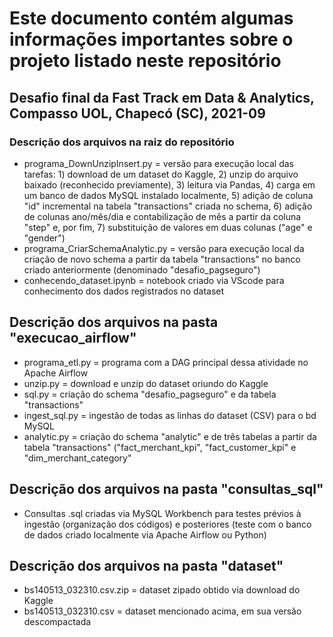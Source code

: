 # Este documento contém algumas informações importantes sobre o projeto listado neste repositório

## Desafio final da Fast Track em Data & Analytics, Compasso UOL, Chapecó (SC), 2021-09

### Descrição dos arquivos na raiz do repositório
* programa_DownUnzipInsert.py = versão para execução local das tarefas: 1) download de um dataset do Kaggle, 2) unzip do arquivo baixado (reconhecido previamente), 3) leitura via Pandas, 4) carga em um banco de dados MySQL instalado localmente, 5) adição de coluna "id" incremental na tabela "transactions" criada no schema, 6) adição de colunas ano/mês/dia e contabilização de mês a partir da coluna "step" e, por fim, 7) substituição de valores em duas colunas ("age" e "gender")
* programa_CriarSchemaAnalytic.py = versão para execução local da criação de novo schema a partir da tabela "transactions" no banco criado anteriormente (denominado "desafio_pagseguro")
* conhecendo_dataset.ipynb = notebook criado via VScode para conhecimento dos dados registrados no dataset

## Descrição dos arquivos na pasta "execucao_airflow"
* programa_etl.py = programa com a DAG principal dessa atividade no Apache Airflow
* unzip.py = download e unzip do dataset oriundo do Kaggle
* sql.py = criação do schema "desafio_pagseguro" e da tabela "transactions"
* ingest_sql.py = ingestão de todas as linhas do dataset (CSV) para o bd MySQL
* analytic.py = criação do schema "analytic" e de três tabelas a partir da tabela "transactions" ("fact_merchant_kpi", "fact_customer_kpi" e "dim_merchant_category"

## Descrição dos arquivos na pasta "consultas_sql"
* Consultas .sql criadas via MySQL Workbench para testes prévios à ingestão (organização dos códigos) e posteriores (teste com o banco de dados criado localmente via Apache Airflow ou Python)

## Descrição dos arquivos na pasta "dataset"
* bs140513_032310.csv.zip = dataset zipado obtido via download do Kaggle
* bs140513_032310.csv = dataset mencionado acima, em sua versão descompactada